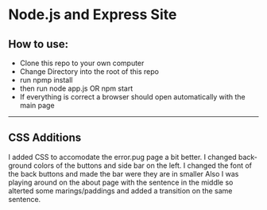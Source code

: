 
# Node.js and Express Site

## How to use:
* Clone this repo to your own computer
* Change Directory into the root of this repo
* run npmp install
* then run node app.js OR npm start
* If everything is correct a browser should open automatically with the main page

---------

## CSS Additions
I added CSS to accomodate the error.pug page a bit better.
I changed back-ground colors of the buttons and side bar on the left.
I changed the font of the back buttons and made the bar were they are in smaller
Also I was playing around on the about page with the sentence in the middle so alterted some marings/paddings
and added a transition on the same sentence.
